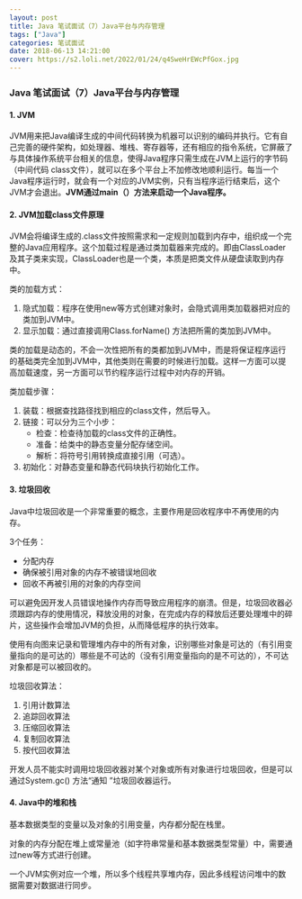 ```yaml
---
layout: post
title: Java 笔试面试（7）Java平台与内存管理
tags: ["Java"]
categories: 笔试面试
date: 2018-06-13 14:21:00
cover: https://s2.loli.net/2022/01/24/q4SweHrEWcPfGox.jpg
---
```

### Java 笔试面试（7）Java平台与内存管理

#### 1. JVM

JVM用来把Java编译生成的中间代码转换为机器可以识别的编码并执行。它有自己完善的硬件架构，如处理器、堆栈、寄存器等，还有相应的指令系统，它屏蔽了与具体操作系统平台相关的信息，使得Java程序只需生成在JVM上运行的字节码（中间代码 class文件），就可以在多个平台上不加修改地顺利运行。每当一个Java程序运行时，就会有一个对应的JVM实例，只有当程序运行结束后，这个JVM才会退出。**JVM通过main（）方法来启动一个Java程序。**

#### 2. JVM加载class文件原理

JVM会将编译生成的.class文件按照需求和一定规则加载到内存中，组织成一个完整的Java应用程序。这个加载过程是通过类加载器来完成的。即由ClassLoader及其子类来实现，ClassLoader也是一个类，本质是把类文件从硬盘读取到内存中。

类的加载方式：
1. 隐式加载：程序在使用new等方式创建对象时，会隐式调用类加载器把对应的类加到JVM中。
2. 显示加载：通过直接调用Class.forName() 方法把所需的类加到JVM中。

类的加载是动态的，不会一次性把所有的类都加到JVM中，而是将保证程序运行的基础类完全加到JVM中，其他类则在需要的时候进行加载。这样一方面可以提高加载速度，另一方面可以节约程序运行过程中对内存的开销。

类加载步骤：
1. 装载：根据查找路径找到相应的class文件，然后导入。
2. 链接：可以分为三个小步：
	- 检查：检查待加载的class文件的正确性。
	- 准备：给类中的静态变量分配存储空间。
	- 解析：将符号引用转换成直接引用（可选）。
3. 初始化：对静态变量和静态代码块执行初始化工作。

#### 3. 垃圾回收

Java中垃圾回收是一个非常重要的概念，主要作用是回收程序中不再使用的内存。

3个任务：
- 分配内存
- 确保被引用对象的内存不被错误地回收
- 回收不再被引用的对象的内存空间

可以避免因开发人员错误地操作内存而导致应用程序的崩溃。但是，垃圾回收器必须跟踪内存的使用情况，释放没用的对象，在完成内存的释放后还要处理堆中的碎片，这些操作会增加JVM的负担，从而降低程序的执行效率。

使用有向图来记录和管理堆内存中的所有对象，识别哪些对象是可达的（有引用变量指向的是可达的）哪些是不可达的（没有引用变量指向的是不可达的），不可达对象都是可以被回收的。

垃圾回收算法：
1. 引用计数算法
2. 追踪回收算法
3. 压缩回收算法
4. 复制回收算法
5. 按代回收算法

开发人员不能实时调用垃圾回收器对某个对象或所有对象进行垃圾回收，但是可以通过System.gc() 方法“通知 ”垃圾回收器运行。

#### 4. Java中的堆和栈

基本数据类型的变量以及对象的引用变量，内存都分配在栈里。

对象的内存分配在堆上或常量池（如字符串常量和基本数据类型常量）中，需要通过new等方式进行创建。

一个JVM实例对应一个堆，所以多个线程共享堆内存，因此多线程访问堆中的数据需要对数据进行同步。



